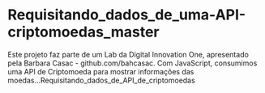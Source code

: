 # Requisitando_dados_de_uma-API-criptomoedas_master

Este projeto faz parte de um Lab da Digital Innovation One, apresentado pela Barbara Casac - github.com/bahcasac. Com JavaScript, consumimos uma API de Criptomoeda para mostrar informações das moedas...Requisitando_dados_de_API_de_criptomoedas
